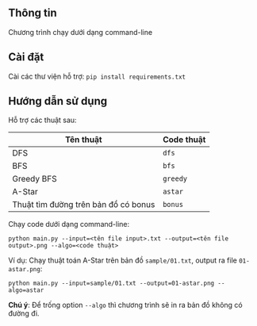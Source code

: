 ## Thông tin
Chương trình chạy dưới dạng command-line

## Cài đặt
Cài các thư viện hỗ trợ: `pip install requirements.txt`

## Hướng dẫn sử dụng
Hỗ trợ các thuật sau:

|Tên thuật |Code thuật|
|----------|----------|
|   DFS    |  `dfs`   |
|   BFS    |  `bfs`   |
|Greedy BFS| `greedy` |
|A-Star    | `astar`  |
|Thuật tìm đường trên bản đồ có bonus| `bonus` |

Chạy code dưới dạng command-line:
```
python main.py --input=<tên file input>.txt --output=<tên file output>.png --algo=<code thuật>
```

Ví dụ: Chạy thuật toán A-Star trên bản đồ `sample/01.txt`, output ra file `01-astar.png`:
```
python main.py --input=sample/01.txt --output=01-astar.png --algo=astar
```

**Chú ý**: Để trống option `--algo` thì chương trình sẽ in ra bản đồ không có đường đi.
